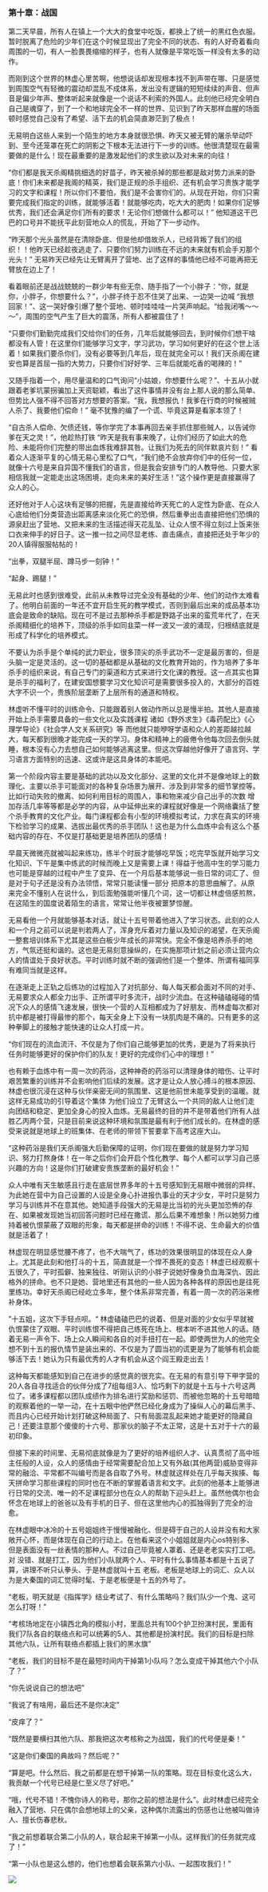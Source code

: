 ### 第十章：战国

第二天早晨，所有人在镇上一个大大的食堂中吃饭，都换上了统一的黑红色衣服。暂时脱离了危险的少年们在这个时候显现出了完全不同的状态、有的人好奇着看向周围的一切，有人一脸畏畏缩缩的样子，也有人就像是平常吃饭一样没有太多的动作。

而刚到这个世界的林虚心里苦啊，他想说话却发现根本找不到声带在哪、只是感觉到周围空气有轻微的震动却混乱不成体系，发出没有逻辑的短短续续的声音、但声音是偏少年声、整体听起来就像是一个说话不利索的外国人。此刻他已经完全明白自己是魂穿了，到了一个和地球完全不一样的世界、见识到了昨天那样血腥的场面顿时感觉自己没有了希望、活下去的机会简直渺茫到了极点！

无易明白这些人来到一个陌生的地方本身就很恐惧、昨天又被无臂的屠杀举动吓到、至今还笼罩在死亡的阴影之下根本无法进行下一步的训练。他很清楚现在最需要做的是什么！现在最重要的是激发起他们的求生欲以及对未来的向往！

“你们都是我天杀阁精挑细选的好苗子，昨天被杀掉的那些都是敌对势力派来的卧底！你们未来都是我阁的精英，我们是正规的杀手组织、还有机会学习贵族才能学习的文字和课程！所以你们不要怕，我们是不会害你们的。从现在开始，你们只需要完成我们指定的训练，就能够活着！就能够吃肉，吃大大的肥肉！如果你们足够优秀，我们还会满足你们所有的要求！无论你们想做什么都可以！” 他知道这干巴巴的口号并不能抚平此刻营地众人的慌乱，开始了下一步动作。

“昨天那个光头虽然是在清除卧底、但是他却借故杀人，已经背叛了我们的组织！！他昨天已经趁夜逃走了、只要你们努力训练在不远的未来就有机会手刃那个光头！” 无易昨天已经先让无臂离开了营地、出了这样的事情他已经不可能再把无臂放在边上了！

看着眼前还是战战兢兢的一群少年有些无奈、随手指了一个小胖子：“你，就是你，小胖子，你想要什么？”，小胖子终于忍不住哭了出来、一边哭一边喊 “我想回家！”、这一哭好像引爆了整个营地、顿时哇哇哇一片哭声响起。“给我闭嘴～～～”，周围的空气产生了巨大的震荡，所有人都被震住了！

“只要你们勤勤完成我们交给你们的任务，几年后就能够回去，到时候你们想干啥都没有人管！在这里你们能够学习文字，学习武功，学习如何更好的在这个世上活着！如果我们要杀你们，没有必要等到几年后，现在就完全可以！我们天杀阁在建安也算是首屈一指的大势力，只要你们好好学、三年后就能吃香的喝辣的！” 

又随手指着一个，用尽量温和的口气询问“小姑娘，你想要什么呢？”、十五从小就跟着老爹坑蒙拐骗加上天资聪颖，看出了这件事情并没有台上那人说的那么简单、但势比人强不得不回答对方想要的答案。“我，我想报仇！我爹在行商的时候被贼人杀了、我要他们偿命！” 毫不犹豫的编了一个谎、毕竟这算是看家本领了！

“自古杀人偿命、欠债还钱，等你学完了本事再回去亲手抓住那些贼人，以告诫你爹在天之灵！”，他趁热打铁 “昨天是我有事来晚了，让你们经历了如此大的危险、未能将你们完整的带出血炼我难辞其咎。让我们为死去的同伴默哀片刻！” 看着众人逐渐平复的心情无易心里松了口气，“我们绝不会放弃你们中的任何一位，就像十六号是来自异国不懂我们的语言，但是我会安排专门的人教导他、只要大家相信我就一定能走出这场困境，走向未来的美好生活！”这个操作更是直接赢得了众人的心。

还好他对于人心这块有足够的把握，先是直接给昨天死亡的人定性为卧底、在众人心底给他们分类营造出距离感来淡化死亡的恐惧，然后重拳出击直接把他们恐惧的源泉赶出了营地、又把未来的生活描述得天花乱坠、让众人恨不得立刻过上饭来张口衣来伸手的好日子。这一推一拉之间尽显老练、直击痛点，直接把还处于年少的20人镇得服服帖帖的！

“出拳，双腿半屈、蹲马步一刻钟！”

“起身、踢腿！”

无易此时也感到很难受，此前从未教导过完全没有基础的少年、他们的动作太难看了。他明白前面的一年还不宜开启生死的教学模式，否则到最后出来的成品基本功底会是致命的缺陷。现在可不是过去那种杀手都是野路子出来的蛮荒年代了，在天杀阁精细化的培养下，顶级的杀手如同韭菜一样一波又一波的涌现，归根结底就是形成了科学化的培养模式。

不要认为杀手是个单纯的武力职业，很多顶尖的杀手武功不一定是最厉害的，但是头脑一定是灵活的。这一切的基础都是从基础的文化教育开始的，作为培养了多年杀手的组织来说，有自己专门的渠道和方式来进行文化课的教授。这一点其实也算是杀手的福利了，在建安国想要学习文化知识可是需要很多投入的，大部分的百姓大字不识一个，贵族阶层垄断了上层所有的通道和特权。

林虚听不懂平时的训练命令、只能跟着别人做动作所以总是慢半拍。其他人是直接开始上杀手需要具备的一些文化以及实践课程 诸如《野外求生》《毒药配比》《心理学导论》《社会学人文关系研究》等 而他就只能咿呀学语和众人的差距越拉越大，每天都到很晚才能完成一天的学习。身体和精神上的疲倦令他每次回去倒头就睡，根本没有心力去想自己如何能够逃离这里。但这次穿越他好像开了语言窍、学习语言方面特别的迅速、这或许是这具身体的本能吧。

第一个阶段内容主要是基础的武功以及文化部分、这里的文化并不是像地球上的数理化、主要以杀手可能面对的各种复杂场景为展开、涉及到非常多的细节掌控等。比如行动失败的撤离、如何利用目标的周围人，事和物来减少自己出手的次数 增加存活几率等等都是必学的内容，从中延伸出来的课程就好像是一个网络囊括了整个杀手教育的文化产业。每门课程都会有小型的环境模拟考试，力求在真实的环境下检验学习的成果、选拔出最优秀的杀手团队！这也是为什么血炼中会有这么个基础内容的存在、不仅是打基础更是培养团队的感情！

早晨天微微亮就被叫起来练功，练半个时辰才能够吃早饭；吃完早饭就开始学习文化知识、下午是集中练武的时候而晚上又是需要上课！得益于他高中生的学习能力也可能是穿越的过程中产生了变异、在一个月后基本能够说一些日常的词汇了、但是对于句子还是没有办法领悟，常常只能读懂一部分 把原本的意思曲解了。从原来完全不懂别人在说什么，到后面勉强能听懂几个词，这一切都让林虚倍感煎熬，在这陌生的国度说着陌生的语言，常常让他半夜被噩梦惊醒。

无易看他一个月就能够基本对话，就让十五号带着他进入了学习状态。此刻的众人和一个月之前可以说是判若两人了，浑身充斥着对力量以及知识的渴望，在天杀阁一整套培训体系下尤其是这些白板少年成长的非常快。完全不像是培养杀手的地方，气氛还挺和谐的。这也是无易刻意操纵的，在实施那项计划之前必须让营内众人的情谊处于良好状态。平时训练时就不断的强调他们是一个整体、所谓有福同享有难同当就是这样。

在逐渐走上正轨之后练功的过程加入了对抗部分、每人每天都会面对不同的对手、无易要求众人都全力出手、正所谓平时多流汗，战时少流血。在这种磕磕碰碰的情况下众人的感情飞速发展，很快一个营的人互相都成为了好朋友、而林虚每次都对抗中都是被打得最惨的那个，每天全身上下没有一块肌肉是不痛的。只有更多的这种拳脚上的接触才能快速的让众人打成一片。

“你们现在的流血流汗、不仅是为了你们自己能够更加的优秀，更是为了将来执行任务时能够更好的保护你们的队友！更好的完成你们心中的理想！”

也有赖于血炼中有一周一次的药浴，这种神奇的药浴可以清理身体的暗伤、让平时艰苦繁重的训练并不会影响他们后续的发展。这才是让众人放心搏斗的根本原因、林虚也很沉浸在这种与伙伴亲密无间的氛围里、这是他前世未能享受到的温暖。就这样无易成功的引导着这个集体 为他们设立了无臂这么一个共同的敌人让他们走向团结和稳定、更加全身心的投入血炼。无易最终的目的并不是带着他们所有人战胜乙丙两个营，只是目前来说这种环境和氛围是最有利于他们成长的。在林虚的感受来说就是地球上的班集体、在老师的带领下誓要拿下高考这座大山。

“这种药浴是我们天杀阁强大后勤保障的证明，你们现在要做的就是努力学习知识、努力打熬身体！在一年之后你们会开启个性化教学、每个人都可以学习自己感兴趣的方向！这是你们打破建安贵族垄断的最好机会！”

众人中唯有天生敏感且行走在底层世界多年的十五号感知到无易眼中微弱的异样、为此她在营中为自己设置的人设是全身心扑进报仇事业的天才少女，平时只是努力学习与训练并不在意其他。她知道手段强大的无易是比当初的光头更加恐怖的存在、如果被发现她当初回答问题时已经在撒谎、那么后果不难想象！所以她努力维持着被仇恨蒙蔽了双眼的形象，每天都是拼命的训练！不得不说、生命最大的价值就是活着了！

林虚现在明显感觉腰不疼了，也不大喘气了，练功的效果很明显的体现在众人身上。尤其是此刻和他打斗的十五，简直就是一个悍不畏死的变态！林虚已经观察十五很久了，平时孤僻、独来独往、听刚认识的小胖子说她好像身负血海深仇、因此格外的拼命。也不只是她、营地里还有其他的一些人因为各种各样的原因也是往死里练功。幸好天杀阁已经屹立多年，整个体系非常完善，有着一周一次的药浴来修补身体。

”十五姐，这次下手轻点呗。“ 林虚磕磕巴巴的说着、但是对面的少女似乎早就被仇恨蒙住了双眼、平时训练恨不得把自己练死在场上、根本听不进其他人的话。随着无易一声令下、场上众人瞬间和各自的对手扭打在一起。即使两世为人的他完全想不到十五的报仇情节是装出来的、不仅是为了圆当初的谎更是为了能够有机会能够活下去！她认为只有最优秀的人才有机会从这个阎王殿走出去！

这种每天都能感知到自己在进步的感觉真的很充实。在无易的有意引导下甲字营的20人各自寻找适合的伙伴分成了7组每组3人、恰巧剩下的就是十五与十六号这两位了。诸多课程都以团队成绩作为排名进行奖励和惩罚、而被他忽略的十五号暗暗的观察着他的一举一动，在十五眼中他俨然已经化身成为了操纵人心的幕后黑手、而且内心已经开始计划打破这种局面了、只有局面混乱起来她才能更好的隐藏自己！还要注意那个傻傻的十六号、那家伙的脑子不太正常，这是十五对于十六的最初印象。

但接下来的时间里、无易彻底就像是为了更好的培养组织人才、认真贯彻了高中班主任般的人设，众人的感情由于经常需要配合加上又有外敌(其他两营)威胁变得非常的融洽、平常都不叫编号而是各自取了外号。林虚就这样处在几乎每天挨揍、每天拼命学习那些课程的同时也在不断的掌握着语言和文字。此刻的他基本上能够进行日常的交流、唯一的不足课程部分也在众人的帮助下迎头赶上。虽然他偶尔也会怀念在地球上的爸爸以及有手机的日子、但在这里他内心的孤独得到了完全的治愈。

在林虚眼中冰冷的十五号姐姐终于慢慢被融化、但是碍于自己的人设并没有和大家敞开心怀，而是体现在自己的行动上。在他看来这个小姐姐就是内心os特别多、但是表面没有一丝表情的那种人。不过自己毕竟被人罩着、还是老老实实打工吧。对 没错、就是打工，因为他们小队就两个人、平时有什么事情基本都是十五说了算，讲理不听只认拳头、于是林虚就叫十五 老板。老板是地球上的词汇、众人以为是大秦国的词汇觉得时髦、于是老板便是十五的外号了。

“老板，明天就是《指挥学》结业考试了、有什么策略吗？我们队少一个鬼、这可怎么打呀！”

“考核场地定在小镇西北角的模拟小村，里面总共有100个护卫扮演村民，里面有我们7队各自的联络点和可以统筹的5人、其他都是扮演村民。我们的目标是扫除其他六队，让所有联络点都插上我们的黑水旗”

“老板，我们的目标不是在最短时间内干掉第1小队吗？怎么变成干掉其他六个小队了？”

“你先说说自己的想法吧”

“我说了有啥用，最后还不是你决定”

“皮痒了？”

“既然是要横扫其他六队、那我把这次考核称之为战国，我们的代号便是秦！”

“这是你们秦国的典故吗？然后呢？”

“算是吧。什么然后、我之前都是在想干掉第一队的策略。现在目标变化这么大，我贡献一个代号已经是仁至义尽了好吧。”

“哦，代号不错！不愧你诗人的称号，那你之前的想法是什么”。此时林虚已经完全融入了营地、只在偶尔会想地球上的父亲，这种偶尔流露出的伤感也让他被叫做诗人、擅长伤春悲秋。

“我之前想着联合第二小队的人，联合起来干掉第一小队。这样我们的任务就完成了！”

“第一小队也是这么想的，他们也想着会联系第六小队、一起围攻我们！”

![](./img/a_zhe.png)

















